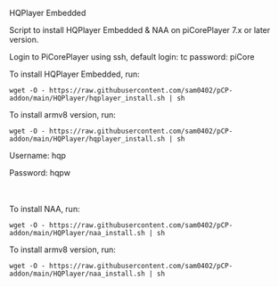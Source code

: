 HQPlayer Embedded

Script to install HQPlayer Embedded & NAA on piCorePlayer 7.x or later version.

Login to PiCorePlayer using ssh, default login: tc password: piCore

To install HQPlayer Embedded, run:

`wget -O - https://raw.githubusercontent.com/sam0402/pCP-addon/main/HQPlayer/hqplayer_install.sh | sh`

To install armv8 version, run:

`wget -O - https://raw.githubusercontent.com/sam0402/pCP-addon/main/HQPlayer/hqplayer_install.sh | sh`

Username: hqp

Password: hqpw

　

To install NAA, run:

`wget -O - https://raw.githubusercontent.com/sam0402/pCP-addon/main/HQPlayer/naa_install.sh | sh`

To install armv8 version, run:

`wget -O - https://raw.githubusercontent.com/sam0402/pCP-addon/main/HQPlayer/naa_install.sh | sh`
